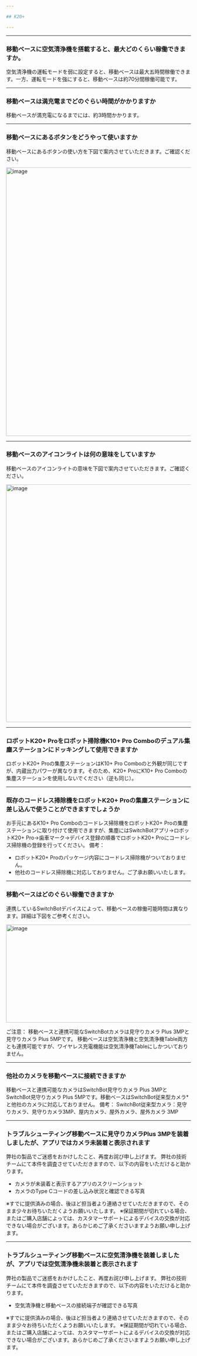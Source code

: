 ```yaml
---

## K20+

---
```


---
### 移動ベースに空気清浄機を搭載すると、最大どのくらい稼働できますか。

空気清浄機の運転モードを弱に設定すると、移動ベースは最大五時間稼働できます。一方、運転モードを強にすると、移動ベースは約70分間稼働可能です。



---
### 移動ベースは満充電までどのぐらい時間がかかりますか

移動ベースが満充電になるまでには、約3時間かかります。



---
### 移動ベースにあるボタンをどうやって使いますか

移動ベースにあるボタンの使い方を下図で案内させていただきます。ご確認ください。

<img width="1116" height="731" alt="image" src="https://github.com/user-attachments/assets/33f977bc-d9c5-4b08-952f-19771c934a0e" />


---
### 移動ベースのアイコンライトは何の意味をしていますか

移動ベースのアイコンライトの意味を下図で案内させていただきます。ご確認ください。

<img width="688" height="647" alt="image" src="https://github.com/user-attachments/assets/94f77bc6-e086-4b1c-b95d-a1498ddb0f49" />


---
### ロボットK20+ Proをロボット掃除機K10+ Pro Comboのデュアル集塵ステーションにドッキングして使用できますか

ロボットK20+ Proの集塵ステーションはK10+ Pro Comboのと外観が同じですが、内蔵出力パワーが異なります。そのため、K20+ ProにK10+ Pro Comboの集塵ステーションを使用しないでください（逆も同じ）。


---
### 既存のコードレス掃除機をロボットK20+ Proの集塵ステーションに差し込んで使うことができますでしょうか

お手元にあるK10+ Pro Comboのコードレス掃除機をロボットK20+ Proの集塵ステーションに取り付けて使用できますが、集塵にはSwitchBotアプリ→ロボットK20+ Pro→歯車マーク→デバイス登録の順番でロボットK20+ Proにコードレス掃除機の登録を行ってください。
備考：
- ロボットK20+ Proのパッケージ内容にコードレス掃除機がついておりません。
- 他社のコードレス掃除機に対応しておりません。ご了承お願いいたします。


---
### 移動ベースはどのぐらい稼働できますか

連携しているSwitchBotデバイスによって、移動ベースの稼働可能時間は異なります。詳細は下図をご参考ください。

<img width="712" height="267" alt="image" src="https://github.com/user-attachments/assets/e78b8a3e-3edf-441b-8f64-61792df995f2" />

ご注意：
移動ベースと連携可能なSwitchBotカメラは見守りカメラ Plus 3MPと見守りカメラ Plus 5MPです。
移動ベースは空気清浄機と空気清浄機Table両方とも連携可能ですが、ワイヤレス充電機能は空気清浄機Tableにしかついておりません。


---
### 他社のカメラを移動ベースに接続できますか

移動ベースと連携可能なカメラはSwitchBot見守りカメラ Plus 3MPとSwitchBot見守りカメラ Plus 5MPです。移動ベースはSwitchBot従来型カメラ*と他社のカメラに対応しておりません。
備考：
SwitchBot従来型カメラ：見守りカメラ、見守りカメラ3MP、屋内カメラ、屋外カメラ、屋外カメラ 3MP



---
### トラブルシューティング移動ベースに見守りカメラPlus 3MPを装着しましたが、アプリではカメラ未装着と表示されます

弊社の製品でご迷惑をおかけしたこと、再度お詫び申し上げます。
弊社の技術チームにて本件を調査させていただきますので、以下の内容をいただけると助かります。
- カメラが未装着と表示するアプリのスクリーンショット
- カメラのType Cコードの差し込み状況と確認できる写真

※すでに提供済みの場合、後ほど担当者より連絡させていただきますので、そのまま少々お待ちいただくようお願いいたします。 ※保証期間が切れている場合、またはご購入店舗によっては、カスタマーサポートによるデバイスの交換が対応できない場合がございます。あらかじめご了承くださいますようお願い申し上げます。


---
### トラブルシューティング移動ベースに空気清浄機を装着しましたが、アプリでは空気清浄機未装着と表示されます

弊社の製品でご迷惑をおかけしたこと、再度お詫び申し上げます。
弊社の技術チームにて本件を調査させていただきますので、以下の内容をいただけると助かります。
- 空気清浄機と移動ベースの接続端子が確認できる写真

※すでに提供済みの場合、後ほど担当者より連絡させていただきますので、そのまま少々お待ちいただくようお願いいたします。 ※保証期間が切れている場合、またはご購入店舗によっては、カスタマーサポートによるデバイスの交換が対応できない場合がございます。あらかじめご了承くださいますようお願い申し上げます。









